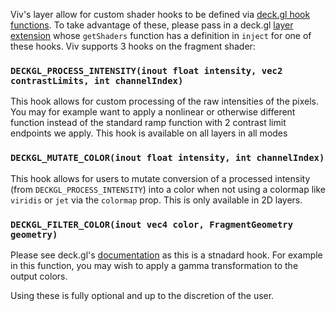 Viv's layer allow for custom shader hooks to be defined via [deck.gl hook functions](https://deck.gl/docs/developer-guide/custom-layers/writing-shaders#standard-shader-hooks). To take advantage of these, please pass in a deck.gl [layer extension](https://deck.gl/docs/api-reference/extensions/overview) whose `getShaders` function has a definition in `inject` for one of these hooks. Viv supports 3 hooks on the fragment shader:

### `DECKGL_PROCESS_INTENSITY(inout float intensity, vec2 contrastLimits, int channelIndex)`

This hook allows for custom processing of the raw intensities of the pixels. You may for example want to apply a nonlinear or otherwise different function instead of the standard ramp function with 2 contrast limit endpoints we apply. This hook is available on all layers in all modes

### `DECKGL_MUTATE_COLOR(inout float intensity, int channelIndex)`

This hook allows for users to mutate conversion of a processed intensity (from `DECKGL_PROCESS_INTENSITY`) into a color when not using a colormap like `viridis` or `jet` via the `colormap` prop. This is only available in 2D layers.

### `DECKGL_FILTER_COLOR(inout vec4 color, FragmentGeometry geometry)`

Please see deck.gl's [documentation](https://deck.gl/docs/developer-guide/custom-layers/writing-shaders#fsdeckgl_filter_color) as this is a stnadard hook. For example in this function, you may wish to apply a gamma transformation to the output colors.

Using these is fully optional and up to the discretion of the user.
